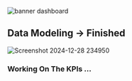 ![banner dashboard](https://github.com/user-attachments/assets/f503d4fa-087e-4792-851d-d564f44e60e0)
## Data Modeling -> Finished
![Screenshot 2024-12-28 234950](https://github.com/user-attachments/assets/0df603ed-3246-456d-bb22-c68c7fe1380c)

### Working On The KPIs ...
